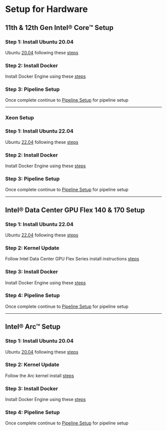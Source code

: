 # Setup for Hardware

## 11th & 12th Gen Intel® Core™ Setup

### Step 1: Install Ubuntu 20.04

Ubuntu [20.04](https://releases.ubuntu.com/focal/) following these [steps](https://ubuntu.com/tutorials/install-ubuntu-desktop#1-overview)

### Step 2: Install Docker

Install Docker Engine using these [steps](https://docs.docker.com/engine/install/ubuntu/)

### Step 3: Pipeline Setup

Once complete continue to [Pipeline Setup](./pipelinesetup.md) for pipeline setup

---

### Xeon Setup

### Step 1: Install Ubuntu 22.04

Ubuntu [22.04](https://releases.ubuntu.com/22.04/) following these [steps](https://ubuntu.com/tutorials/install-ubuntu-desktop#1-overview)

### Step 2: Install Docker

Install Docker Engine using these [steps](https://docs.docker.com/engine/install/ubuntu/)

### Step 3: Pipeline Setup

Once complete continue to [Pipeline Setup](./pipelinesetup.md) for pipeline setup

---

## Intel® Data Center GPU Flex 140 & 170 Setup

### Step 1: Install Ubuntu 22.04

Ubuntu [22.04](https://releases.ubuntu.com/22.04/) following these [steps](https://ubuntu.com/tutorials/install-ubuntu-desktop#1-overview)

### Step 2: Kernel Update

Follow Intel Data Center GPU Flex Series install instructions [steps](https://dgpu-docs.intel.com/installation-guides/ubuntu/ubuntu-jammy-dc.html)

### Step 3: Install Docker

Install Docker Engine using these [steps](https://docs.docker.com/engine/install/ubuntu/)

### Step 4: Pipeline Setup

Once complete continue to [Pipeline Setup](./pipelinesetup.md) for pipeline setup

---

## Intel® Arc™ Setup

### Step 1: Install Ubuntu 20.04

Ubuntu [20.04](https://releases.ubuntu.com/focal/) following these [steps](https://ubuntu.com/tutorials/install-ubuntu-desktop#1-overview)

### Step 2: Kernel Update

Follow the Arc kernel install [steps](https://dgpu-docs.intel.com/installation-guides/ubuntu/ubuntu-focal-arc.html)

### Step 3: Install Docker

Install Docker Engine using these [steps](https://docs.docker.com/engine/install/ubuntu/)

### Step 4: Pipeline Setup

Once complete continue to [Pipeline Setup](./pipelinesetup.md) for pipeline setup
